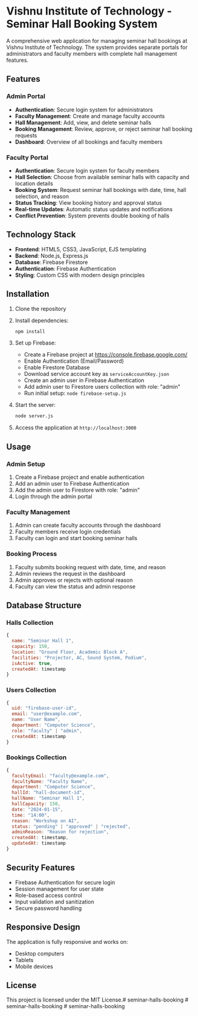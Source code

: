# Vishnu Institute of Technology - Seminar Hall Booking System

A comprehensive web application for managing seminar hall bookings at Vishnu Institute of Technology. The system provides separate portals for administrators and faculty members with complete hall management features.

## Features

### Admin Portal
- **Authentication**: Secure login system for administrators
- **Faculty Management**: Create and manage faculty accounts
- **Hall Management**: Add, view, and delete seminar halls
- **Booking Management**: Review, approve, or reject seminar hall booking requests
- **Dashboard**: Overview of all bookings and faculty members

### Faculty Portal
- **Authentication**: Secure login system for faculty members
- **Hall Selection**: Choose from available seminar halls with capacity and location details
- **Booking System**: Request seminar hall bookings with date, time, hall selection, and reason
- **Status Tracking**: View booking history and approval status
- **Real-time Updates**: Automatic status updates and notifications
- **Conflict Prevention**: System prevents double booking of halls

## Technology Stack

- **Frontend**: HTML5, CSS3, JavaScript, EJS templating
- **Backend**: Node.js, Express.js
- **Database**: Firebase Firestore
- **Authentication**: Firebase Authentication
- **Styling**: Custom CSS with modern design principles

## Installation

1. Clone the repository
2. Install dependencies:
   ```bash
   npm install
   ```

3. Set up Firebase:
   - Create a Firebase project at https://console.firebase.google.com/
   - Enable Authentication (Email/Password)
   - Enable Firestore Database
   - Download service account key as `serviceAccountKey.json`
   - Create an admin user in Firebase Authentication
   - Add admin user to Firestore users collection with role: "admin"
   - Run initial setup: `node firebase-setup.js`

4. Start the server:
   ```bash
   node server.js
   ```

5. Access the application at `http://localhost:3000`

## Usage

### Admin Setup
1. Create a Firebase project and enable authentication
2. Add an admin user to Firebase Authentication
3. Add the admin user to Firestore with role: "admin"
4. Login through the admin portal

### Faculty Management
1. Admin can create faculty accounts through the dashboard
2. Faculty members receive login credentials
3. Faculty can login and start booking seminar halls

### Booking Process
1. Faculty submits booking request with date, time, and reason
2. Admin reviews the request in the dashboard
3. Admin approves or rejects with optional reason
4. Faculty can view the status and admin response

## Database Structure

### Halls Collection
```javascript
{
  name: "Seminar Hall 1",
  capacity: 150,
  location: "Ground Floor, Academic Block A",
  facilities: "Projector, AC, Sound System, Podium",
  isActive: true,
  createdAt: timestamp
}
```

### Users Collection
```javascript
{
  uid: "firebase-user-id",
  email: "user@example.com",
  name: "User Name",
  department: "Computer Science",
  role: "faculty" | "admin",
  createdAt: timestamp
}
```

### Bookings Collection
```javascript
{
  facultyEmail: "faculty@example.com",
  facultyName: "Faculty Name",
  department: "Computer Science",
  hallId: "hall-document-id",
  hallName: "Seminar Hall 1",
  hallCapacity: 150,
  date: "2024-01-15",
  time: "14:00",
  reason: "Workshop on AI",
  status: "pending" | "approved" | "rejected",
  adminReason: "Reason for rejection",
  createdAt: timestamp,
  updatedAt: timestamp
}
```

## Security Features

- Firebase Authentication for secure login
- Session management for user state
- Role-based access control
- Input validation and sanitization
- Secure password handling

## Responsive Design

The application is fully responsive and works on:
- Desktop computers
- Tablets
- Mobile devices

## License

This project is licensed under the MIT License.#   s e m i n a r - h a l l s - b o o k i n g  
 #   s e m i n a r - h a l l s - b o o k i n g  
 #   s e m i n a r - h a l l s - b o o k i n g  
 